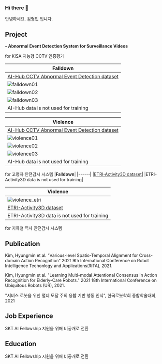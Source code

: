 ### Hi there 👋

안녕하세요. 김형민 입니다. 

Project 
-----------

**- Abnormal Event Detection System for Surveillance Videos**

for KISA 지능형 CCTV 인증평가

|**Falldown**|
|------|
|[AI-Hub CCTV Abnormal Event Detection dataset](https://aihub.or.kr/aidata/139/download)|
|![falldown01](./falldown04.gif)|
|![falldown02](./falldown01.gif)|
|![falldown03](./falldown03.gif)|
|AI-Hub data is not used for training|

|**Violence**|
|------|
|[AI-Hub CCTV Abnormal Event Detection dataset](https://aihub.or.kr/aidata/139/download)|
|![violence01](./violence03.gif)|
|![violence02](./violence01.gif)|
|![violence03](./violence02.gif)|
|AI-Hub data is not used for training|

for 고령자 안전감시 시스템
|**Falldown**|
|------|
|[ETRI-Activity3D dataset](https://ai4robot.github.io/etri-activity3d-en/)|
|ETRI-Activity3D data is not used for training|

|**Violence**|
|------|
|![violence_etri](./violence_etri.gif)|
|[ETRI-Activity3D dataset](https://ai4robot.github.io/etri-activity3d-en/)|
|ETRI-Activity3D data is not used for training|

for 지하철 역사 안전감시 시스템


Publication 
-----------

Kim, Hyungmin et al. "Various-level Spatio-Temporal Alignment for Cross-domain Action Recognition" 2021 9th International Conference on Robot Intelligence Techonlogy and Applications(RiTA), 2021.

Kim, Hyungmin et al. "Learning Multi-modal Attentional Consensus in Action Recognition for Elderly-Care Robots." 2021 18th International Conference on Ubiquitous Robots (UR), 2021.

"서비스 로봇을 위한 멀티 모달 주의 융합 기반 행동 인식", 한국로봇학회 종합학술대회, 2021


Job Experience 
-----------
SKT AI Fellowship 지원을 위해 비공개로 전환

Education
-----------
SKT AI Fellowship 지원을 위해 비공개로 전환




